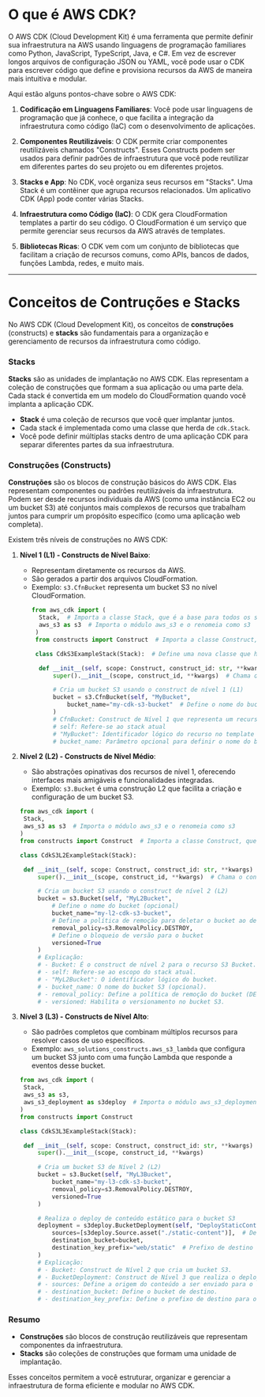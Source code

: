 # O que é AWS CDK?

O AWS CDK (Cloud Development Kit) é uma ferramenta que permite definir sua infraestrutura na AWS usando linguagens de programação familiares como Python, JavaScript, TypeScript, Java, e C#. Em vez de escrever longos arquivos de configuração JSON ou YAML, você pode usar o CDK para escrever código que define e provisiona recursos da AWS de maneira mais intuitiva e modular.

Aqui estão alguns pontos-chave sobre o AWS CDK:

1. **Codificação em Linguagens Familiares**: Você pode usar linguagens de programação que já conhece, o que facilita a integração da infraestrutura como código (IaC) com o desenvolvimento de aplicações.

2. **Componentes Reutilizáveis**: O CDK permite criar componentes reutilizáveis chamados "Constructs". Esses Constructs podem ser usados para definir padrões de infraestrutura que você pode reutilizar em diferentes partes do seu projeto ou em diferentes projetos.

3. **Stacks e App**: No CDK, você organiza seus recursos em "Stacks". Uma Stack é um contêiner que agrupa recursos relacionados. Um aplicativo CDK (App) pode conter várias Stacks.

4. **Infraestrutura como Código (IaC)**: O CDK gera CloudFormation templates a partir do seu código. O CloudFormation é um serviço que permite gerenciar seus recursos da AWS através de templates.

5. **Bibliotecas Ricas**: O CDK vem com um conjunto de bibliotecas que facilitam a criação de recursos comuns, como APIs, bancos de dados, funções Lambda, redes, e muito mais.
---

# Conceitos de Contruções e Stacks

No AWS CDK (Cloud Development Kit), os conceitos de **construções** (constructs) e **stacks** são fundamentais para a organização e gerenciamento de recursos da infraestrutura como código.

### Stacks

**Stacks** são as unidades de implantação no AWS CDK. Elas representam a coleção de construções que formam a sua aplicação ou uma parte dela. Cada stack é convertida em um modelo do CloudFormation quando você implanta a aplicação CDK.

- **Stack** é uma coleção de recursos que você quer implantar juntos. 
- Cada stack é implementada como uma classe que herda de `cdk.Stack`.
- Você pode definir múltiplas stacks dentro de uma aplicação CDK para separar diferentes partes da sua infraestrutura.

### Construções (Constructs)

**Construções** são os blocos de construção básicos do AWS CDK. Elas representam componentes ou padrões reutilizáveis da infraestrutura. Podem ser desde recursos individuais da AWS (como uma instância EC2 ou um bucket S3) até conjuntos mais complexos de recursos que trabalham juntos para cumprir um propósito específico (como uma aplicação web completa).

Existem três níveis de construções no AWS CDK:

1. **Nível 1 (L1) - Constructs de Nível Baixo**:
   - Representam diretamente os recursos da AWS.
   - São gerados a partir dos arquivos CloudFormation.
   - Exemplo: `s3.CfnBucket` representa um bucket S3 no nível CloudFormation.
     ```python
     from aws_cdk import (
       Stack,  # Importa a classe Stack, que é a base para todos os stacks CDK
       aws_s3 as s3  # Importa o módulo aws_s3 e o renomeia como s3
      )
      from constructs import Construct  # Importa a classe Construct, que é a base para todos os constructs CDK
   
      class CdkS3ExampleStack(Stack):  # Define uma nova classe que herda de Stack
   
       def __init__(self, scope: Construct, construct_id: str, **kwargs) -> None:
           super().__init__(scope, construct_id, **kwargs)  # Chama o construtor da classe base
   
           # Cria um bucket S3 usando o construct de nível 1 (L1)
           bucket = s3.CfnBucket(self, "MyBucket",
               bucket_name="my-cdk-s3-bucket"  # Define o nome do bucket (opcional)
           )
           # CfnBucket: Construct de Nível 1 que representa um recurso AWS CloudFormation para um bucket S3
           # self: Refere-se ao stack atual
           # "MyBucket": Identificador lógico do recurso no template CloudFormation
           # bucket_name: Parâmetro opcional para definir o nome do bucket S3
     ```

2. **Nível 2 (L2) - Constructs de Nível Médio**:
   - São abstrações opinativas dos recursos de nível 1, oferecendo interfaces mais amigáveis e funcionalidades integradas.
   - Exemplo: `s3.Bucket` é uma construção L2 que facilita a criação e configuração de um bucket S3.
   ```python
   from aws_cdk import (
    Stack,
    aws_s3 as s3  # Importa o módulo aws_s3 e o renomeia como s3
   )
   from constructs import Construct  # Importa a classe Construct, que é a base para todos os constructs CDK

   class CdkS3L2ExampleStack(Stack):

    def __init__(self, scope: Construct, construct_id: str, **kwargs) -> None:
        super().__init__(scope, construct_id, **kwargs)  # Chama o construtor da classe base

        # Cria um bucket S3 usando o construct de nível 2 (L2)
        bucket = s3.Bucket(self, "MyL2Bucket",
            # Define o nome do bucket (opcional)
            bucket_name="my-l2-cdk-s3-bucket",
            # Define a política de remoção para deletar o bucket ao destruir o stack
            removal_policy=s3.RemovalPolicy.DESTROY,
            # Define o bloqueio de versão para o bucket
            versioned=True
        )
        # Explicação:
        # - Bucket: É o construct de nível 2 para o recurso S3 Bucket.
        # - self: Refere-se ao escopo do stack atual.
        # - "MyL2Bucket": O identificador lógico do bucket.
        # - bucket_name: O nome do bucket S3 (opcional).
        # - removal_policy: Define a política de remoção do bucket (DESTROY = destruir o bucket ao remover o stack).
        # - versioned: Habilita o versionamento no bucket S3.
   ```

3. **Nível 3 (L3) - Constructs de Nível Alto**:
   - São padrões completos que combinam múltiplos recursos para resolver casos de uso específicos.
   - Exemplo: `aws_solutions_constructs.aws_s3_lambda` que configura um bucket S3 junto com uma função Lambda que responde a eventos desse bucket.
   ```python
   from aws_cdk import (
    Stack,
    aws_s3 as s3,
    aws_s3_deployment as s3deploy  # Importa o módulo aws_s3_deployment para realizar o deploy de conteúdo
   )
   from constructs import Construct
   
   class CdkS3L3ExampleStack(Stack):

    def __init__(self, scope: Construct, construct_id: str, **kwargs) -> None:
        super().__init__(scope, construct_id, **kwargs)

        # Cria um bucket S3 de Nível 2 (L2)
        bucket = s3.Bucket(self, "MyL3Bucket",
            bucket_name="my-l3-cdk-s3-bucket",
            removal_policy=s3.RemovalPolicy.DESTROY,
            versioned=True
        )

        # Realiza o deploy de conteúdo estático para o bucket S3
        deployment = s3deploy.BucketDeployment(self, "DeployStaticContent",
            sources=[s3deploy.Source.asset("./static-content")],  # Define o diretório de origem do conteúdo estático
            destination_bucket=bucket,
            destination_key_prefix="web/static"  # Prefixo de destino no bucket S3
        )
        # Explicação:
        # - Bucket: Construct de Nível 2 que cria um bucket S3.
        # - BucketDeployment: Construct de Nível 3 que realiza o deploy de conteúdo estático para o bucket S3.
        # - sources: Define a origem do conteúdo a ser enviado para o bucket S3.
        # - destination_bucket: Define o bucket de destino.
        # - destination_key_prefix: Define o prefixo de destino para o conteúdo dentro do bucket S3.
   ```

### Resumo

- **Construções** são blocos de construção reutilizáveis que representam componentes da infraestrutura.
- **Stacks** são coleções de construções que formam uma unidade de implantação.

Esses conceitos permitem a você estruturar, organizar e gerenciar a infraestrutura de forma eficiente e modular no AWS CDK.
